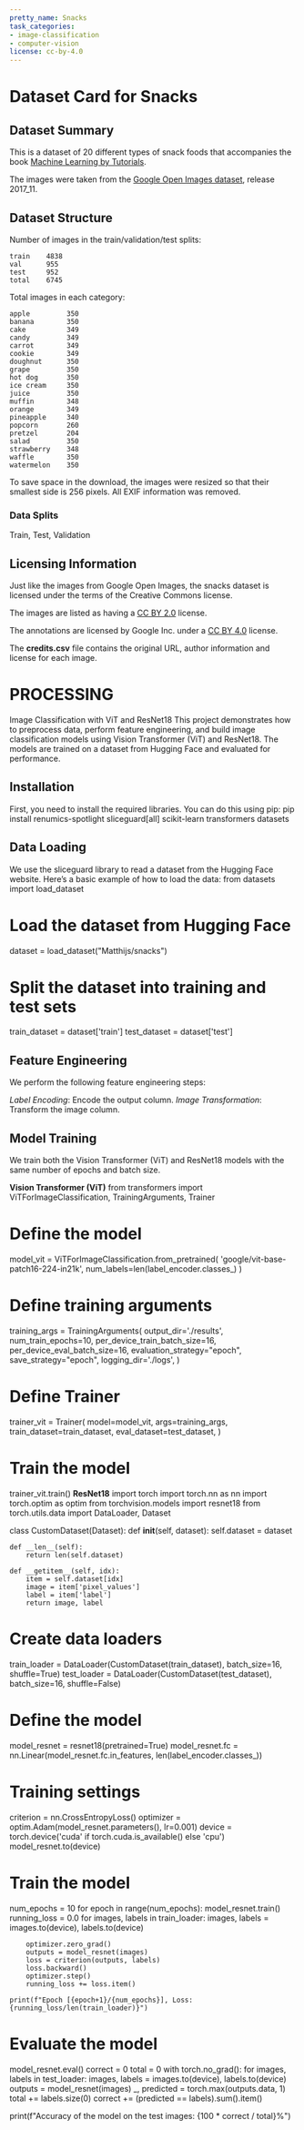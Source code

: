 ```yaml
---
pretty_name: Snacks
task_categories:
- image-classification
- computer-vision
license: cc-by-4.0
---
```


# Dataset Card for Snacks

## Dataset Summary

This is a dataset of 20 different types of snack foods that accompanies the book [Machine Learning by Tutorials](https://www.raywenderlich.com/books/machine-learning-by-tutorials/v2.0).

The images were taken from the [Google Open Images dataset](https://storage.googleapis.com/openimages/web/index.html), release 2017_11. 

## Dataset Structure

Number of images in the train/validation/test splits:

```nohighlight
train    4838
val      955
test     952
total    6745
```

Total images in each category:

```nohighlight
apple         350
banana        350
cake          349
candy         349
carrot        349
cookie        349
doughnut      350
grape         350
hot dog       350
ice cream     350
juice         350
muffin        348
orange        349
pineapple     340
popcorn       260
pretzel       204
salad         350
strawberry    348
waffle        350
watermelon    350
```

To save space in the download, the images were resized so that their smallest side is 256 pixels. All EXIF information was removed.

### Data Splits

Train, Test, Validation

## Licensing Information

Just like the images from Google Open Images, the snacks dataset is licensed under the terms of the Creative Commons license. 

The images are listed as having a [CC BY 2.0](https://creativecommons.org/licenses/by/2.0/) license. 

The annotations are licensed by Google Inc. under a [CC BY 4.0](https://creativecommons.org/licenses/by/4.0/) license. 

The **credits.csv** file contains the original URL, author information and license for each image.

# PROCESSING
Image Classification with ViT and ResNet18
This project demonstrates how to preprocess data, perform feature engineering, and build image classification models using Vision Transformer (ViT) and ResNet18. The models are trained on a dataset from Hugging Face and evaluated for performance.

## Installation
First, you need to install the required libraries. You can do this using pip:
pip install renumics-spotlight sliceguard[all] scikit-learn transformers datasets

## Data Loading
We use the sliceguard library to read a dataset from the Hugging Face website. Here’s a basic example of how to load the data:
from datasets import load_dataset

# Load the dataset from Hugging Face
dataset = load_dataset("Matthijs/snacks")

# Split the dataset into training and test sets
train_dataset = dataset['train']
test_dataset = dataset['test']

## Feature Engineering
We perform the following feature engineering steps:

*Label Encoding*: Encode the output column.
*Image Transformation*: Transform the image column.
## Model Training
We train both the Vision Transformer (ViT) and ResNet18 models with the same number of epochs and batch size.

**Vision Transformer (ViT)**
from transformers import ViTForImageClassification, TrainingArguments, Trainer

# Define the model
model_vit = ViTForImageClassification.from_pretrained(
    'google/vit-base-patch16-224-in21k',
    num_labels=len(label_encoder.classes_)
)

# Define training arguments
training_args = TrainingArguments(
    output_dir='./results',
    num_train_epochs=10,
    per_device_train_batch_size=16,
    per_device_eval_batch_size=16,
    evaluation_strategy="epoch",
    save_strategy="epoch",
    logging_dir='./logs',
)

# Define Trainer
trainer_vit = Trainer(
    model=model_vit,
    args=training_args,
    train_dataset=train_dataset,
    eval_dataset=test_dataset,
)

# Train the model
trainer_vit.train()
**ResNet18**
import torch
import torch.nn as nn
import torch.optim as optim
from torchvision.models import resnet18
from torch.utils.data import DataLoader, Dataset

class CustomDataset(Dataset):
    def __init__(self, dataset):
        self.dataset = dataset

    def __len__(self):
        return len(self.dataset)

    def __getitem__(self, idx):
        item = self.dataset[idx]
        image = item['pixel_values']
        label = item['label']
        return image, label

# Create data loaders
train_loader = DataLoader(CustomDataset(train_dataset), batch_size=16, shuffle=True)
test_loader = DataLoader(CustomDataset(test_dataset), batch_size=16, shuffle=False)

# Define the model
model_resnet = resnet18(pretrained=True)
model_resnet.fc = nn.Linear(model_resnet.fc.in_features, len(label_encoder.classes_))

# Training settings
criterion = nn.CrossEntropyLoss()
optimizer = optim.Adam(model_resnet.parameters(), lr=0.001)
device = torch.device('cuda' if torch.cuda.is_available() else 'cpu')
model_resnet.to(device)

# Train the model
num_epochs = 10
for epoch in range(num_epochs):
    model_resnet.train()
    running_loss = 0.0
    for images, labels in train_loader:
        images, labels = images.to(device), labels.to(device)
        
        optimizer.zero_grad()
        outputs = model_resnet(images)
        loss = criterion(outputs, labels)
        loss.backward()
        optimizer.step()
        running_loss += loss.item()

    print(f"Epoch [{epoch+1}/{num_epochs}], Loss: {running_loss/len(train_loader)}")

# Evaluate the model
model_resnet.eval()
correct = 0
total = 0
with torch.no_grad():
    for images, labels in test_loader:
        images, labels = images.to(device), labels.to(device)
        outputs = model_resnet(images)
        _, predicted = torch.max(outputs.data, 1)
        total += labels.size(0)
        correct += (predicted == labels).sum().item()

print(f"Accuracy of the model on the test images: {100 * correct / total}%")


